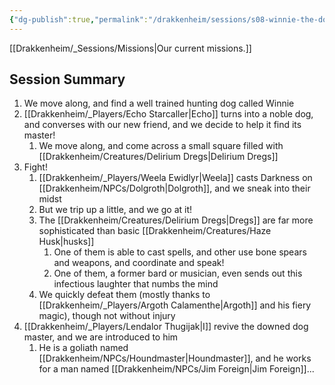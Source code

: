 ```yaml
---
{"dg-publish":true,"permalink":"/drakkenheim/sessions/s08-winnie-the-doge/"}
---
```


[[Drakkenheim/_Sessions/Missions\|Our current missions.]]

## Session Summary

1. We move along, and find a well trained hunting dog called Winnie
2. [[Drakkenheim/_Players/Echo Starcaller\|Echo]] turns into a noble dog, and converses with our new friend, and we decide to help it find its master!
	1. We move along, and come across a small square filled with [[Drakkenheim/Creatures/Delirium Dregs\|Delirium Dregs]]
3. Fight!
	1. [[Drakkenheim/_Players/Weela Ewidlyr\|Weela]] casts Darkness on [[Drakkenheim/NPCs/Dolgroth\|Dolgroth]], and we sneak into their midst
	2. But we trip up a little, and we go at it!
	3. The [[Drakkenheim/Creatures/Delirium Dregs\|Dregs]] are far more sophisticated than basic [[Drakkenheim/Creatures/Haze Husk\|husks]]
		1. One of them is able to cast spells, and other use bone spears and weapons, and coordinate and speak!
		2. One of them, a former bard or musician, even sends out this infectious laughter that numbs the mind
	4. We quickly defeat them (mostly thanks to [[Drakkenheim/_Players/Argoth Calamenthe\|Argoth]] and his fiery magic), though not without injury
4. [[Drakkenheim/_Players/Lendalor Thugijak\|I]] revive the downed dog master, and we are introduced to him
	1. He is a goliath named [[Drakkenheim/NPCs/Houndmaster\|Houndmaster]], and he works for a man named [[Drakkenheim/NPCs/Jim Foreign\|Jim Foreign]]...

